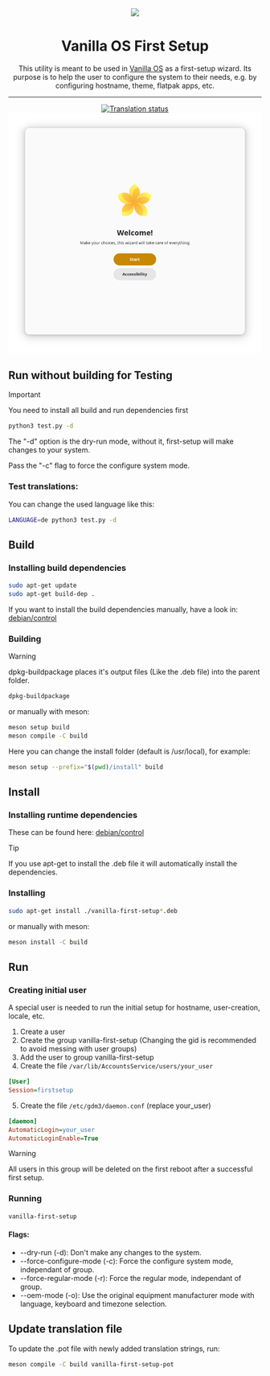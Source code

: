 <div align="center">
    <img src="data/icons/hicolor/scalable/apps/org.vanillaos.FirstSetup.svg">
    <h1>Vanilla OS First Setup</h1>
    <p>This utility is meant to be used in <a href="https://github.com/vanilla-os">Vanilla OS</a>
    as a first-setup wizard. Its purpose is to help the user to configure the
    system to their needs, e.g. by configuring hostname, theme, flatpak apps, etc.</p>
    <hr />
    <a href="https://hosted.weblate.org/projects/vanilla-os/first-setup/#information">
<img src="https://hosted.weblate.org/widgets/vanilla-os/-/first-setup/svg-badge.svg" alt="Translation status" />
</a>
    <br />
    <img src="data/screenshots/welcome-page.png">
</div>

## Run without building for Testing

> [!IMPORTANT]  
> You need to install all build and run dependencies first

```bash
python3 test.py -d
```

The "-d" option is the dry-run mode, without it, first-setup will make changes to your system.

Pass the "-c" flag to force the configure system mode.

### Test translations:

You can change the used language like this:
```bash
LANGUAGE=de python3 test.py -d
```

## Build

### Installing build dependencies
```bash
sudo apt-get update
sudo apt-get build-dep .
```

If you want to install the build dependencies manually, have a look in:
[debian/control](https://github.com/Vanilla-OS/first-setup/blob/main/debian/control)

### Building

> [!WARNING]  
> dpkg-buildpackage places it's output files (Like the .deb file) into the parent folder.

```bash
dpkg-buildpackage
```

or manually with meson:

```bash
meson setup build
meson compile -C build
```

Here you can change the install folder (default is /usr/local), for example:
```bash
meson setup --prefix="$(pwd)/install" build
```

## Install

### Installing runtime dependencies
These can be found here:
[debian/control](https://github.com/Vanilla-OS/first-setup/blob/main/debian/control)

> [!TIP]   
> If you use apt-get to install the .deb file it will automatically install the dependencies.

### Installing

```bash
sudo apt-get install ./vanilla-first-setup*.deb
```

or manually with meson:

```bash
meson install -C build
```

## Run

### Creating initial user

A special user is needed to run the initial setup for hostname, user-creation, locale, etc.

1. Create a user
2. Create the group vanilla-first-setup (Changing the gid is recommended to avoid messing with user groups)
3. Add the user to group vanilla-first-setup
4. Create the file `/var/lib/AccountsService/users/your_user`
```ini
[User]
Session=firstsetup
```
5. Create the file `/etc/gdm3/daemon.conf` (replace your_user)
```ini
[daemon]
AutomaticLogin=your_user
AutomaticLoginEnable=True
```

> [!WARNING]  
> All users in this group will be deleted on the first reboot after a successful first setup.

### Running
```bash
vanilla-first-setup
```

#### Flags:

- --dry-run (-d): Don't make any changes to the system.
- --force-configure-mode (-c): Force the configure system mode, independant of group.
- --force-regular-mode (-r): Force the regular mode, independant of group.
- --oem-mode (-o): Use the original equipment manufacturer mode with language, keyboard and timezone selection.

## Update translation file

To update the .pot file with newly added translation strings, run:

```bash
meson compile -C build vanilla-first-setup-pot
```
